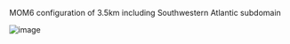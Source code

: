 MOM6 configuration of 3.5km including Southwestern Atlantic subdomain


![image](https://github.com/user-attachments/assets/d96a2bd0-178f-4428-8480-a4ff172897e6)
